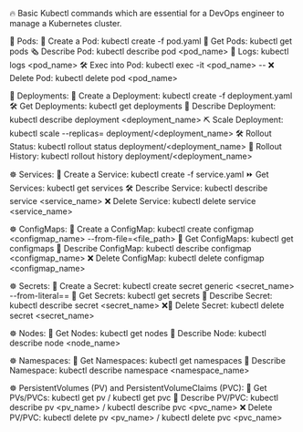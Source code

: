 🔥 Basic Kubectl commands which are essential for a DevOps engineer to manage a Kubernetes cluster.

💠 Pods:
🔗 Create a Pod: kubectl create -f pod.yaml
📌 Get Pods: kubectl get pods
🗞️ Describe Pod: kubectl describe pod <pod_name>
🔧 Logs: kubectl logs <pod_name>
🛠 Exec into Pod: kubectl exec -it <pod_name> -- <command>
❌ Delete Pod: kubectl delete pod <pod_name>

💠 Deployments:
🔑 Create a Deployment: kubectl create -f deployment.yaml
🛠 Get Deployments: kubectl get deployments
📌 Describe Deployment: kubectl describe deployment <deployment_name>
⛏ Scale Deployment: kubectl scale --replicas=<replicacount> deployment/<deployment_name>
🛠 Rollout Status: kubectl rollout status deployment/<deployment_name>
🌊 Rollout History: kubectl rollout history deployment/<deployment_name>

☸️ Services:
📌 Create a Service: kubectl create -f service.yaml
⏩ Get Services: kubectl get services
🛠 Describe Service: kubectl describe service <service_name>
❌ Delete Service: kubectl delete service <service_name>

☸️ ConfigMaps:
🛜 Create a ConfigMap: kubectl create configmap <configmap_name> --from-file=<file_path>
📍 Get ConfigMaps: kubectl get configmaps
🔎 Describe ConfigMap: kubectl describe configmap <configmap_name>
❌ Delete ConfigMap: kubectl delete configmap <configmap_name>

☸️ Secrets:
🔑 Create a Secret: kubectl create secret generic <secret_name> --from-literal=<key>=<value>
📍 Get Secrets: kubectl get secrets
🔑 Describe Secret: kubectl describe secret <secret_name>
❌🔑 Delete Secret: kubectl delete secret <secret_name>

☸️ Nodes:
📍 Get Nodes: kubectl get nodes
🔎 Describe Node: kubectl describe node <node_name>

☸️ Namespaces:
📍 Get Namespaces: kubectl get namespaces
🔎 Describe Namespace: kubectl describe namespace <namespace_name>

☸️ PersistentVolumes (PV) and PersistentVolumeClaims (PVC):
🔎 Get PVs/PVCs: kubectl get pv / kubectl get pvc
📌 Describe PV/PVC: kubectl describe pv <pv_name> / kubectl describe pvc <pvc_name>
❌ Delete PV/PVC: kubectl delete pv <pv_name> / kubectl delete pvc <pvc_name>
